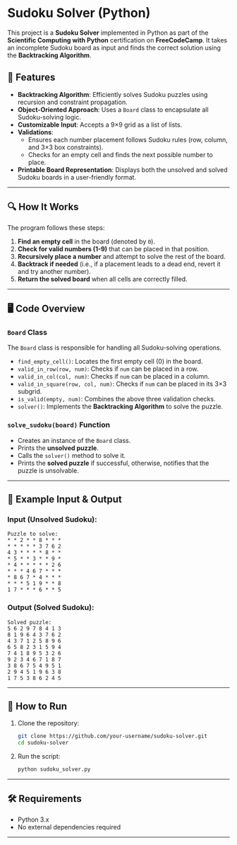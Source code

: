 # Sudoku Solver (Python)

This project is a **Sudoku Solver** implemented in Python as part of the **Scientific Computing with Python** certification on **FreeCodeCamp**. It takes an incomplete Sudoku board as input and finds the correct solution using the **Backtracking Algorithm**.

## 🧩 Features

- **Backtracking Algorithm**: Efficiently solves Sudoku puzzles using recursion and constraint propagation.
- **Object-Oriented Approach**: Uses a `Board` class to encapsulate all Sudoku-solving logic.
- **Customizable Input**: Accepts a 9×9 grid as a list of lists.
- **Validations**:
  - Ensures each number placement follows Sudoku rules (row, column, and 3×3 box constraints).
  - Checks for an empty cell and finds the next possible number to place.
- **Printable Board Representation**: Displays both the unsolved and solved Sudoku boards in a user-friendly format.

---

## 🔍 How It Works

The program follows these steps:
1. **Find an empty cell** in the board (denoted by `0`).
2. **Check for valid numbers (1-9)** that can be placed in that position.
3. **Recursively place a number** and attempt to solve the rest of the board.
4. **Backtrack if needed** (i.e., if a placement leads to a dead end, revert it and try another number).
5. **Return the solved board** when all cells are correctly filled.

---

## 🖥️ Code Overview

### `Board` Class
The `Board` class is responsible for handling all Sudoku-solving operations.

- `find_empty_cell()`: Locates the first empty cell (0) in the board.
- `valid_in_row(row, num)`: Checks if `num` can be placed in a row.
- `valid_in_col(col, num)`: Checks if `num` can be placed in a column.
- `valid_in_square(row, col, num)`: Checks if `num` can be placed in its 3×3 subgrid.
- `is_valid(empty, num)`: Combines the above three validation checks.
- `solver()`: Implements the **Backtracking Algorithm** to solve the puzzle.

### `solve_sudoku(board)` Function
- Creates an instance of the `Board` class.
- Prints the **unsolved puzzle**.
- Calls the `solver()` method to solve it.
- Prints the **solved puzzle** if successful, otherwise, notifies that the puzzle is unsolvable.

---

## 📌 Example Input & Output

### Input (Unsolved Sudoku):
```plaintext
Puzzle to solve:
* * 2 * * 8 * * *
* * * * * 3 7 6 2
4 3 * * * * 8 * *
* 5 * * 3 * * 9 *
* 4 * * * * * 2 6
* * * 4 6 7 * * *
* 8 6 7 * 4 * * *
* * * 5 1 9 * * 8
1 7 * * * 6 * * 5
```

### Output (Solved Sudoku):
```plaintext
Solved puzzle:
5 6 2 9 7 8 4 1 3
8 1 9 6 4 3 7 6 2
4 3 7 1 2 5 8 9 6
6 5 8 2 3 1 5 9 4
7 4 1 8 9 5 3 2 6
9 2 3 4 6 7 1 8 7
3 8 6 7 5 4 9 5 1
2 9 4 5 1 9 6 3 8
1 7 5 3 8 6 2 4 5
```

---

## 🚀 How to Run

1. Clone the repository:
   ```bash
   git clone https://github.com/your-username/sudoku-solver.git
   cd sudoku-solver
   ```
2. Run the script:
   ```bash
   python sudoku_solver.py
   ```

---

## 🛠️ Requirements
- Python 3.x
- No external dependencies required

---


